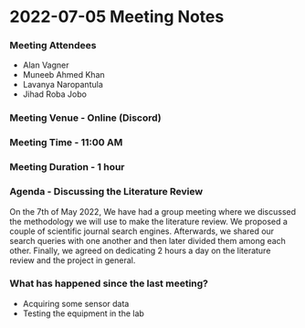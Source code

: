 # 2022-07-05 Meeting Notes

### Meeting Attendees

- Alan Vagner
- Muneeb Ahmed Khan
- Lavanya Naropantula
- Jihad Roba Jobo

### Meeting Venue - Online (Discord)

### **Meeting Time - 11:00 AM**

### Meeting Duration - 1 hour

### Agenda - Discussing the Literature Review

On the 7th of May 2022, We have had a group meeting where we discussed the methodology we will use to make the literature review. We proposed a couple of scientific journal search engines. Afterwards, we shared our search queries with one another and then later divided them among each other. Finally, we agreed on dedicating 2 hours a day on the literature review and the project in general. 

### What has happened since the last meeting?

- Acquiring some sensor data
- Testing the equipment in the lab